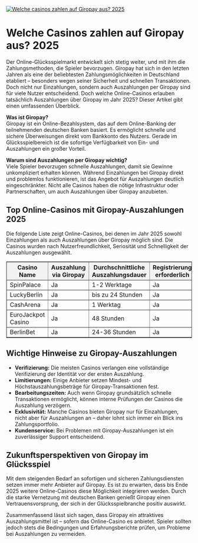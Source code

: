 [![Welche casinos zahlen auf Giropay aus? 2025](https://123-caf.pages.dev/gitsignup.png)](https://vrmoo.ru/Bt82HjjY)

<h1>Welche Casinos zahlen auf Giropay aus? 2025</h1>  <p>Der Online-Glücksspielmarkt entwickelt sich stetig weiter, und mit ihm die Zahlungsmethoden, die Spieler bevorzugen. Giropay hat sich in den letzten Jahren als eine der beliebtesten Zahlungsmöglichkeiten in Deutschland etabliert – besonders wegen seiner Sicherheit und schnellen Transaktionen. Doch nicht nur Einzahlungen, sondern auch Auszahlungen per Giropay sind für viele Nutzer entscheidend. Doch welche Online-Casinos erlauben tatsächlich Auszahlungen über Giropay im Jahr 2025? Dieser Artikel gibt einen umfassenden Überblick.</p>  <p><strong>Was ist Giropay?</strong><br>Giropay ist ein Online-Bezahlsystem, das auf dem Online-Banking der teilnehmenden deutschen Banken basiert. Es ermöglicht schnelle und sichere Überweisungen direkt vom Bankkonto des Nutzers. Gerade im Glücksspielbereich ist die sofortige Verfügbarkeit von Ein- und Auszahlungen ein großer Vorteil.</p>  <p><strong>Warum sind Auszahlungen per Giropay wichtig?</strong><br>Viele Spieler bevorzugen schnelle Auszahlungen, damit sie Gewinne unkompliziert erhalten können. Während Einzahlungen bei Giropay direkt und problemlos funktionieren, ist das Angebot für Auszahlungen deutlich eingeschränkter. Nicht alle Casinos haben die nötige Infrastruktur oder Partnerschaften, um auch Auszahlungen über Giropay anzubieten.</p>  <h2>Top Online-Casinos mit Giropay-Auszahlungen 2025</h2>  <p>Die folgende Liste zeigt Online-Casinos, bei denen im Jahr 2025 sowohl Einzahlungen als auch Auszahlungen über Giropay möglich sind. Die Casinos wurden nach Nutzerfreundlichkeit, Seriosität und Schnelligkeit der Auszahlungen ausgewählt.</p>  <table border="1" cellpadding="8" cellspacing="0" style="border-collapse: collapse; width: 100%; max-width: 700px;">   <thead>     <tr style="background-color: #f2f2f2;">       <th>Casino Name</th>       <th>Auszahlung via Giropay</th>       <th>Durchschnittliche Auszahlungsdauer</th>       <th>Registrierung erforderlich</th>     </tr>   </thead>   <tbody>     <tr>       <td>SpinPalace</td>       <td>Ja</td>       <td>1-2 Werktage</td>       <td>Ja</td>     </tr>     <tr>       <td>LuckyBerlin</td>       <td>Ja</td>       <td>bis zu 24 Stunden</td>       <td>Ja</td>     </tr>     <tr>       <td>CashArena</td>       <td>Ja</td>       <td>1 Werktag</td>       <td>Ja</td>     </tr>     <tr>       <td>EuroJackpot Casino</td>       <td>Ja</td>       <td>48 Stunden</td>       <td>Ja</td>     </tr>     <tr>       <td>BerlinBet</td>       <td>Ja</td>       <td>24-36 Stunden</td>       <td>Ja</td>     </tr>   </tbody> </table>  <h2>Wichtige Hinweise zu Giropay-Auszahlungen</h2>  <ul>   <li><strong>Verifizierung:</strong> Die meisten Casinos verlangen eine vollständige Verifizierung der Identität vor der ersten Auszahlung.</li>   <li><strong>Limitierungen:</strong> Einige Anbieter setzen Mindest- und Höchstauszahlungsbeträge für Giropay-Transaktionen fest.</li>   <li><strong>Bearbeitungszeiten:</strong> Auch wenn Giropay grundsätzlich schnelle Transaktionen ermöglicht, können interne Prüfungen der Casinos die Auszahlung verzögern.</li>   <li><strong>Exklusivität:</strong> Manche Casinos bieten Giropay nur für Einzahlungen, nicht aber für Auszahlungen an – daher lohnt sich immer ein Blick ins Zahlungsportfolio.</li>   <li><strong>Kundenservice:</strong> Bei Problemen mit Giropay-Auszahlungen ist ein zuverlässiger Support entscheidend.</li> </ul>  <h2>Zukunftsperspektiven von Giropay im Glücksspiel</h2>  <p>Mit dem steigenden Bedarf an sofortigen und sicheren Zahlungsdiensten setzen immer mehr Anbieter auf Giropay. Es ist zu erwarten, dass bis Ende 2025 weitere Online-Casinos diese Möglichkeit integrieren werden. Durch die starke Vernetzung mit deutschen Banken genießt Giropay einen Vertrauensvorsprung, der sich in der Glücksspielbranche positiv auswirkt.</p>  <p>Zusammenfassend lässt sich sagen, dass Giropay ein attraktives Auszahlungsmittel ist – sofern das Online-Casino es anbietet. Spieler sollten jedoch stets die Bedingungen und Erfahrungsberichte prüfen, um Probleme bei Auszahlungen zu vermeiden.</p>